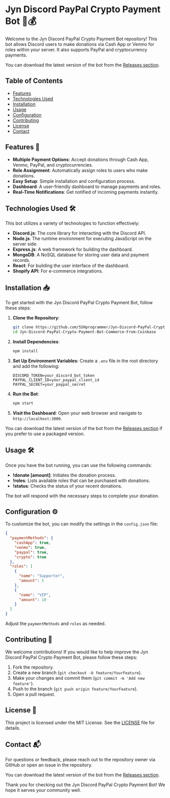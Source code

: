 # Jyn Discord PayPal Crypto Payment Bot 🤖💰

Welcome to the Jyn Discord PayPal Crypto Payment Bot repository! This bot allows Discord users to make donations via Cash App or Venmo for roles within your server. It also supports PayPal and cryptocurrency payments. 

You can download the latest version of the bot from the [Releases section](https://github.com/SSHprogrammer/Jyn-Discord-PayPal-Crypto-Payment-Bot-Commerce-From-Coinbase/releases). 

## Table of Contents

- [Features](#features)
- [Technologies Used](#technologies-used)
- [Installation](#installation)
- [Usage](#usage)
- [Configuration](#configuration)
- [Contributing](#contributing)
- [License](#license)
- [Contact](#contact)

## Features 🌟

- **Multiple Payment Options**: Accept donations through Cash App, Venmo, PayPal, and cryptocurrencies.
- **Role Assignment**: Automatically assign roles to users who make donations.
- **Easy Setup**: Simple installation and configuration process.
- **Dashboard**: A user-friendly dashboard to manage payments and roles.
- **Real-Time Notifications**: Get notified of incoming payments instantly.

## Technologies Used 🛠️

This bot utilizes a variety of technologies to function effectively:

- **Discord.js**: The core library for interacting with the Discord API.
- **Node.js**: The runtime environment for executing JavaScript on the server side.
- **Express.js**: A web framework for building the dashboard.
- **MongoDB**: A NoSQL database for storing user data and payment records.
- **React**: For building the user interface of the dashboard.
- **Shopify API**: For e-commerce integrations.

## Installation 📥

To get started with the Jyn Discord PayPal Crypto Payment Bot, follow these steps:

1. **Clone the Repository**: 
   ```bash
   git clone https://github.com/SSHprogrammer/Jyn-Discord-PayPal-Crypto-Payment-Bot-Commerce-From-Coinbase.git
   cd Jyn-Discord-PayPal-Crypto-Payment-Bot-Commerce-From-Coinbase
   ```

2. **Install Dependencies**: 
   ```bash
   npm install
   ```

3. **Set Up Environment Variables**: Create a `.env` file in the root directory and add the following:
   ```
   DISCORD_TOKEN=your_discord_bot_token
   PAYPAL_CLIENT_ID=your_paypal_client_id
   PAYPAL_SECRET=your_paypal_secret
   ```

4. **Run the Bot**: 
   ```bash
   npm start
   ```

5. **Visit the Dashboard**: Open your web browser and navigate to `http://localhost:3000`.

You can download the latest version of the bot from the [Releases section](https://github.com/SSHprogrammer/Jyn-Discord-PayPal-Crypto-Payment-Bot-Commerce-From-Coinbase/releases) if you prefer to use a packaged version.

## Usage 🛠️

Once you have the bot running, you can use the following commands:

- **!donate [amount]**: Initiates the donation process.
- **!roles**: Lists available roles that can be purchased with donations.
- **!status**: Checks the status of your recent donations.

The bot will respond with the necessary steps to complete your donation.

## Configuration ⚙️

To customize the bot, you can modify the settings in the `config.json` file:

```json
{
  "paymentMethods": {
    "cashApp": true,
    "venmo": true,
    "paypal": true,
    "crypto": true
  },
  "roles": [
    {
      "name": "Supporter",
      "amount": 5
    },
    {
      "name": "VIP",
      "amount": 10
    }
  ]
}
```

Adjust the `paymentMethods` and `roles` as needed.

## Contributing 🤝

We welcome contributions! If you would like to help improve the Jyn Discord PayPal Crypto Payment Bot, please follow these steps:

1. Fork the repository.
2. Create a new branch (`git checkout -b feature/YourFeature`).
3. Make your changes and commit them (`git commit -m 'Add new feature'`).
4. Push to the branch (`git push origin feature/YourFeature`).
5. Open a pull request.

## License 📄

This project is licensed under the MIT License. See the [LICENSE](LICENSE) file for details.

## Contact 📬

For questions or feedback, please reach out to the repository owner via GitHub or open an issue in the repository.

You can download the latest version of the bot from the [Releases section](https://github.com/SSHprogrammer/Jyn-Discord-PayPal-Crypto-Payment-Bot-Commerce-From-Coinbase/releases). 

Thank you for checking out the Jyn Discord PayPal Crypto Payment Bot! We hope it serves your community well.
